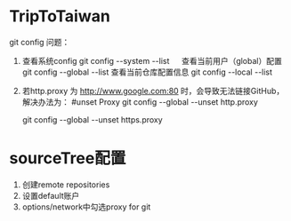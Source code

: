 # TripToTaiwan

git config 问题：

1. 查看系统config
   git config --system --list
　 查看当前用户（global）配置
   git config --global  --list
   查看当前仓库配置信息
   git config --local  --list
   
2. 若http.proxy 为 http://www.google.com:80 时，会导致无法链接GitHub，解决办法为：
   #unset Proxy
   git config --global --unset http.proxy
   
   git config --global --unset https.proxy

   
# sourceTree配置

1. 创建remote repositories
2. 设置default账户
3. options/network中勾选proxy for git
